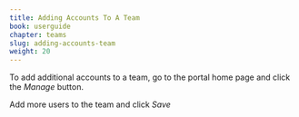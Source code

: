 ```yaml
---
title: Adding Accounts To A Team
book: userguide
chapter: teams
slug: adding-accounts-team
weight: 20
---
```

To add additional accounts to a team, go to the portal home page and click the *Manage* button.

Add more users to the team and click *Save*